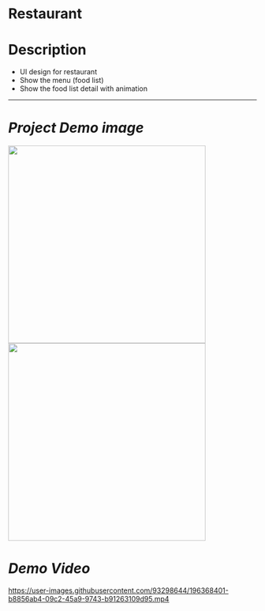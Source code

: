 # Restaurant

# **Description**
- UI design for restaurant
- Show the menu (food list)
- Show the food list detail with animation

-----------------------------------------------------

# *Project Demo image*

<img src="https://firebasestorage.googleapis.com/v0/b/testing-40cef.appspot.com/o/restaurant%2Fviber_image_2022-10-18_13-52-40-736.jpg?alt=media&token=e1ac4ebb-d241-4947-9a99-6545ddab84f7" width="400" height="auto"/>
<img src="https://firebasestorage.googleapis.com/v0/b/testing-40cef.appspot.com/o/restaurant%2Fviber_image_2022-10-18_13-52-40-655.jpg?alt=media&token=b15f9cc8-c5a4-4fe6-a498-ff6f0744fe63" width="400" height="auto"/>

# *Demo Video*


https://user-images.githubusercontent.com/93298644/196368401-b8856ab4-09c2-45a9-9743-b91263109d95.mp4

